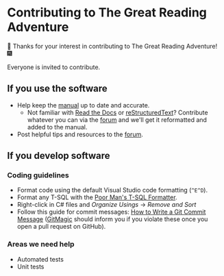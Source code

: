 # Contributing to The Great Reading Adventure

:tada: Thanks for your interest in contributing to The Great Reading Adventure! :fireworks:

Everyone is invited to contribute.

## If you use the software

- Help keep the [manual](http://manual.greatreadingadventure.com/en/latest/) up to date and accurate.
  - Not familiar with [Read the Docs](https://readthedocs.org/) or [reStructuredText](http://docutils.sourceforge.net/rst.html)? Contribute whatever you can via the [forum](http://forum.greatreadingadventure.com/) and we'll get it reformatted and added to the manual.
- Post helpful tips and resources to the [forum](http://forum.greatreadingadventure.com/).

## If you develop software

### Coding guidelines
- Format code using the default Visual Studio code formatting (`^E^D`).
- Format any T-SQL with the [Poor Man's T-SQL Formatter](http://architectshack.com/PoorMansTSqlFormatter.ashx).
- Right-click in C# files and *Organize Usings* -> *Remove and Sort*
- Follow this guide for commit messages: [How to Write a Git Commit Message](http://chris.beams.io/posts/git-commit/) ([GitMagic](https://gitmagic.io/) should inform you if you violate these once you open a pull request on GitHub).

### Areas we need help
- Automated tests
- Unit tests
